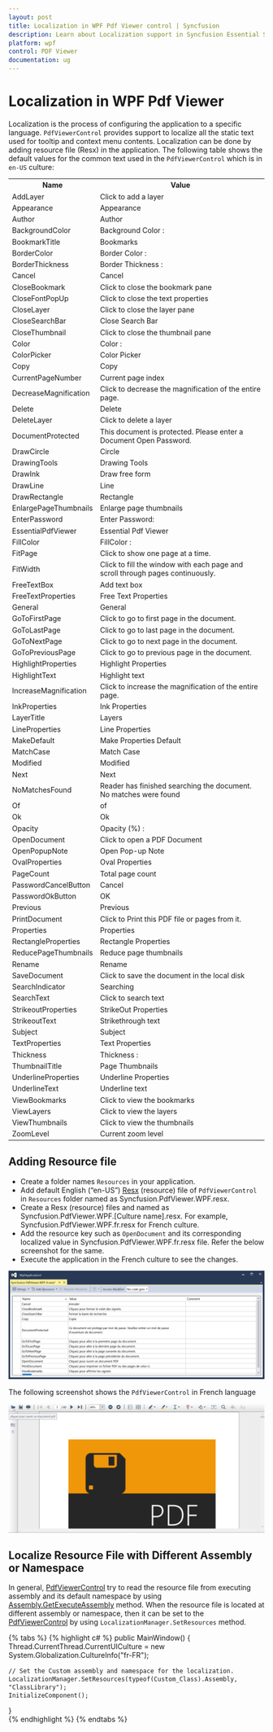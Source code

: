 ```yaml
---
layout: post
title: Localization in WPF Pdf Viewer control | Syncfusion
description: Learn about Localization support in Syncfusion Essential Studio WPF Pdf Viewer control, its elements and more.
platform: wpf
control: PDF Viewer
documentation: ug
---
```


# Localization in WPF Pdf Viewer

Localization is the process of configuring the application to a specific language. `PdfViewerControl` provides support to localize all the static text used for tooltip and context menu contents. Localization can be done by adding resource file (Resx) in the application.
The following table shows the default values for the common text used in the `PdfViewerControl` which is in `en-US` culture:

<table>
<tr>
<th>
Name</th><th>
Value</th></tr>
<tr>
<td>
AddLayer</td><td>
Click to add a layer</td></tr>
<tr>
<td>
Appearance</td><td>
Appearance</td></tr>
<tr>
<td>
Author</td><td>
Author</td></tr>
<tr>
<td>
BackgroundColor</td><td>
Background Color :</td></tr>
<tr>
<td>
BookmarkTitle</td><td>
Bookmarks</td></tr>
<tr>
<td>
BorderColor</td><td>
Border Color :</td></tr>
<tr>
<td>
BorderThickness</td><td>
Border Thickness :</td></tr>
<tr>
<td>
Cancel</td><td>
Cancel</td></tr>
<tr>
<td>
CloseBookmark</td><td>
Click to close the bookmark pane</td></tr>
<tr>
<td>
CloseFontPopUp</td><td>
Click to close the text properties</td></tr>
<tr>
<td>
CloseLayer</td><td>
Click to close the layer pane</td></tr>
<tr>
<td>
CloseSearchBar</td><td>
Close Search Bar</td></tr>
<tr>
<td>
CloseThumbnail</td><td>
Click to close the thumbnail pane</td></tr>
<tr>
<td>
Color</td><td>
Color :</td></tr>
<tr>
<td>
ColorPicker</td><td>
Color Picker</td></tr>
<tr>
<td>
Copy</td><td>
Copy</td></tr>
<tr>
<td>
CurrentPageNumber</td><td>
Current page index</td></tr>
<tr>
<td>
DecreaseMagnification</td><td>
Click to decrease the magnification of the entire page.</td></tr>
<tr>
<td>
Delete</td><td>
Delete</td></tr>
<tr>
<td>
DeleteLayer</td><td>
Click to delete a layer</td></tr>
<tr>
<td>
DocumentProtected</td><td>
This document is protected. Please enter a Document Open Password.</td></tr>
<tr>
<td>
DrawCircle</td><td>
Circle</td></tr>
<tr>
<td>
DrawingTools</td><td>
Drawing Tools</td></tr>
<tr>
<td>
DrawInk</td><td>
Draw free form</td></tr>
<tr>
<td>
DrawLine</td><td>
Line</td></tr>
<tr>
<td>
DrawRectangle</td><td>
Rectangle</td></tr>
<tr>
<td>
EnlargePageThumbnails</td><td>
Enlarge page thumbnails</td></tr>
<tr>
<td>
EnterPassword</td><td>
Enter Password:</td></tr>
<tr>
<td>
EssentialPdfViewer</td><td>
Essential Pdf Viewer</td></tr>
<tr>
<td>
FillColor</td><td>
FillColor :</td></tr>
<tr>
<td>
FitPage</td><td>
Click to show one page at a time.</td></tr>
<tr>
<td>
FitWidth</td><td>
Click to fill the window with each page and scroll through pages continuously.</td></tr>
<tr>
<td>
FreeTextBox</td><td>
Add text box</td></tr>
<tr>
<td>
FreeTextProperties</td><td>
Free Text Properties</td></tr>
<tr>
<td>
General</td><td>
General</td></tr>
<tr>
<td>
GoToFirstPage</td><td>
Click to go to first page in the document.</td></tr>
<tr>
<td>
GoToLastPage</td><td>
Click to go to last page in the document.</td></tr>
<tr>
<td>
GoToNextPage</td><td>
Click to go to next page in the document.</td></tr>
<tr>
<td>
GoToPreviousPage</td><td>
Click to go to previous page in the document.</td></tr>
<tr>
<td>
HighlightProperties</td><td>
Highlight Properties</td></tr>
<tr>
<td>
HighlightText</td><td>
Highlight text</td></tr>
<tr>
<td>
IncreaseMagnification</td><td>
Click to increase the magnification of the entire page.</td></tr>
<tr>
<td>
InkProperties</td><td>
Ink Properties</td></tr>
<tr>
<td>
LayerTitle</td><td>
Layers</td></tr>
<tr>
<td>
LineProperties</td><td>
Line Properties</td></tr>
<tr>
<td>
MakeDefault</td><td>
Make Properties Default</td></tr>
<tr>
<td>
MatchCase</td><td>
Match Case</td></tr>
<tr>
<td>
Modified</td><td>
Modified</td></tr>
<tr>
<td>
Next</td><td>
Next</td></tr>
<tr>
<td>
NoMatchesFound</td><td>
Reader has finished searching the document. No matches were found</td></tr>
<tr>
<td>
Of</td><td>
of</td></tr>
<tr>
<td>
Ok</td><td>
Ok</td></tr>
<tr>
<td>
Opacity</td><td>
Opacity (%) :</td></tr>
<tr>
<td>
OpenDocument</td><td>
Click to open a PDF Document</td></tr>
<tr>
<td>
OpenPopupNote</td><td>
Open Pop-up Note</td></tr>
<tr>
<td>
OvalProperties</td><td>
Oval Properties</td></tr>
<tr>
<td>
PageCount</td><td>
Total page count</td></tr>
<tr>
<td>
PasswordCancelButton</td><td>
Cancel</td></tr>
<tr>
<td>
PasswordOkButton</td><td>
OK</td></tr>
<tr>
<td>
Previous</td><td>
Previous</td></tr>
<tr>
<td>
PrintDocument</td><td>
Click to Print this PDF file or pages from it.</td></tr>
<tr>
<td>
Properties</td><td>
Properties</td></tr>
<tr>
<td>
RectangleProperties</td><td>
Rectangle Properties</td></tr>
<tr>
<td>
ReducePageThumbnails</td><td>
Reduce page thumbnails</td></tr>
<tr>
<td>
Rename</td><td>
Rename</td></tr>
<tr>
<td>
SaveDocument</td><td>
Click to save the document in the local disk</td></tr>
<tr>
<td>
SearchIndicator</td><td>
Searching</td></tr>
<tr>
<td>
SearchText</td><td>
Click to search text</td></tr>
<tr>
<td>
StrikeoutProperties</td><td>
StrikeOut Properties</td></tr>
<tr>
<td>
StrikeoutText</td><td>
Strikethrough text</td></tr>
<tr>
<td>
Subject</td><td>
Subject</td></tr>
<tr>
<td>
TextProperties</td><td>
Text Properties</td></tr>
<tr>
<td>
Thickness</td><td>
Thickness :</td></tr>
<tr>
<td>
ThumbnailTitle</td><td>
Page Thumbnails</td></tr>
<tr>
<td>
UnderlineProperties</td><td>
Underline Properties</td></tr>
<tr>
<td>
UnderlineText</td><td>
Underline text</td></tr>
<tr>
<td>
ViewBookmarks</td><td>
Click to view the bookmarks</td></tr>
<tr>
<td>
ViewLayers</td><td>
Click to view the layers</td></tr>
<tr>
<td>
ViewThumbnails</td><td>
Click to view the thumbnails</td></tr>
<tr>
<td>
ZoomLevel</td><td>
Current zoom level</td></tr>
</table>

## Adding Resource file

* Create a folder names `Resources` in your application.
* Add default English (“en-US”) [Resx](https://github.com/syncfusion/wpf-controls-localization-resx-files/blob/master/Syncfusion.PdfViewer.WPF/Syncfusion.PdfViewer.WPF.resx) (resource) file of `PdfViewerControl` in `Resources` folder named as Syncfusion.PdfViewer.WPF.resx.
* Create a Resx (resource) files and named as Syncfusion.PdfViewer.WPF.[Culture name].resx. For example, Syncfusion.PdfViewer.WPF.fr.resx for French culture. 
* Add the resource key such as `OpenDocument` and its corresponding localized value in Syncfusion.PdfViewer.WPF.fr.resx file. Refer the below screenshot for the same.
* Execute the application in the French culture to see the changes.

![WPF PDF Viewer Resource File](Localization_images/wpf-pdf-viewer-resource-file.png)

The following screenshot shows the `PdfViewerControl` in French language

![WPF PDF Viewer Localization](Localization_images/wpf-pdf-viewer-localization.png)

## Localize Resource File with Different Assembly or Namespace

In general, [PdfViewerControl](https://help.syncfusion.com/cr/wpf/Syncfusion.Windows.PdfViewer.PdfViewerControl.html) try to read the resource file from executing assembly and its default namespace by using [Assembly.GetExecuteAssembly](https://docs.microsoft.com/en-us/dotnet/api/system.reflection.assembly.getexecutingassembly) method. When the resource file is located at different assembly or namespace, then it can be set to the [PdfViewerControl](https://help.syncfusion.com/cr/wpf/Syncfusion.Windows.PdfViewer.PdfViewerControl.html) by using `LocalizationManager.SetResources` method.

{% tabs %}
{% highlight c# %}
public MainWindow()
{
    Thread.CurrentThread.CurrentUICulture = new System.Globalization.CultureInfo("fr-FR");
	
	// Set the Custom assembly and namespace for the localization.
	LocalizationManager.SetResources(typeof(Custom_Class).Assembly, "ClassLibrary");
    InitializeComponent();
}    
{% endhighlight %}
{% endtabs %}
